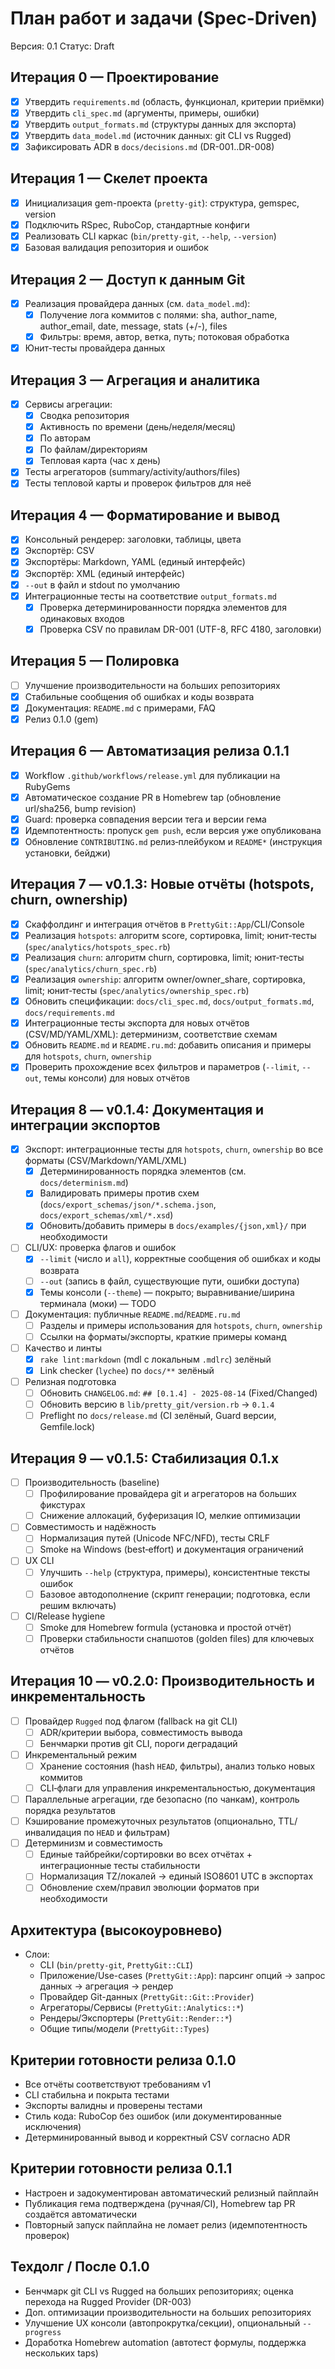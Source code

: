 # План работ и задачи (Spec-Driven)

Версия: 0.1
Статус: Draft

## Итерация 0 — Проектирование
- [x] Утвердить `requirements.md` (область, функционал, критерии приёмки)
- [x] Утвердить `cli_spec.md` (аргументы, примеры, ошибки)
- [x] Утвердить `output_formats.md` (структуры данных для экспорта)
- [x] Утвердить `data_model.md` (источник данных: git CLI vs Rugged)
 - [x] Зафиксировать ADR в `docs/decisions.md` (DR-001..DR-008)

## Итерация 1 — Скелет проекта
- [x] Инициализация gem-проекта (`pretty-git`): структура, gemspec, version
- [x] Подключить RSpec, RuboCop, стандартные конфиги
- [x] Реализовать CLI каркас (`bin/pretty-git`, `--help`, `--version`)
- [x] Базовая валидация репозитория и ошибок

## Итерация 2 — Доступ к данным Git
- [x] Реализация провайдера данных (см. `data_model.md`):
  - [x] Получение лога коммитов с полями: sha, author_name, author_email, date, message, stats (+/-), files
  - [x] Фильтры: время, автор, ветка, путь; потоковая обработка
- [x] Юнит-тесты провайдера данных

## Итерация 3 — Агрегация и аналитика
- [x] Сервисы агрегации:
  - [x] Сводка репозитория
  - [x] Активность по времени (день/неделя/месяц)
  - [x] По авторам
  - [x] По файлам/директориям
  - [x] Тепловая карта (час x день)
- [x] Тесты агрегаторов (summary/activity/authors/files)
- [x] Тесты тепловой карты и проверок фильтров для неё

## Итерация 4 — Форматирование и вывод
- [x] Консольный рендерер: заголовки, таблицы, цвета
- [x] Экспортёр: CSV
- [x] Экспортёры: Markdown, YAML (единый интерфейс)
- [x] Экспортёр: XML (единый интерфейс)
- [x] `--out` в файл и stdout по умолчанию
- [x] Интеграционные тесты на соответствие `output_formats.md`
  - [x] Проверка детерминированности порядка элементов для одинаковых входов
  - [x] Проверка CSV по правилам DR-001 (UTF-8, RFC 4180, заголовки)

## Итерация 5 — Полировка
- [ ] Улучшение производительности на больших репозиториях
- [x] Стабильные сообщения об ошибках и коды возврата
- [x] Документация: `README.md` с примерами, FAQ
- [x] Релиз 0.1.0 (gem)

## Итерация 6 — Автоматизация релиза 0.1.1
- [x] Workflow `.github/workflows/release.yml` для публикации на RubyGems
- [x] Автоматическое создание PR в Homebrew tap (обновление url/sha256, bump revision)
- [x] Guard: проверка совпадения версии тега и версии гема
- [x] Идемпотентность: пропуск `gem push`, если версия уже опубликована
- [x] Обновление `CONTRIBUTING.md` релиз‑плейбуком и `README*` (инструкция установки, бейджи)

## Итерация 7 — v0.1.3: Новые отчёты (hotspots, churn, ownership)
- [x] Скаффолдинг и интеграция отчётов в `PrettyGit::App`/CLI/Console
- [x] Реализация `hotspots`: алгоритм score, сортировка, limit; юнит‑тесты (`spec/analytics/hotspots_spec.rb`)
- [x] Реализация `churn`: алгоритм churn, сортировка, limit; юнит‑тесты (`spec/analytics/churn_spec.rb`)
- [x] Реализация `ownership`: алгоритм owner/owner_share, сортировка, limit; юнит‑тесты (`spec/analytics/ownership_spec.rb`)
- [x] Обновить спецификации: `docs/cli_spec.md`, `docs/output_formats.md`, `docs/requirements.md`
- [x] Интеграционные тесты экспорта для новых отчётов (CSV/MD/YAML/XML): детерминизм, соответствие схемам
- [x] Обновить `README.md` и `README.ru.md`: добавить описания и примеры для `hotspots`, `churn`, `ownership`
- [x] Проверить прохождение всех фильтров и параметров (`--limit`, `--out`, темы консоли) для новых отчётов

## Итерация 8 — v0.1.4: Документация и интеграции экспортов

- [x] Экспорт: интеграционные тесты для `hotspots`, `churn`, `ownership` во все форматы (CSV/Markdown/YAML/XML)
  - [x] Детерминированность порядка элементов (см. `docs/determinism.md`)
  - [x] Валидировать примеры против схем (`docs/export_schemas/json/*.schema.json`, `docs/export_schemas/xml/*.xsd`)
  - [x] Обновить/добавить примеры в `docs/examples/{json,xml}/` при необходимости
- [ ] CLI/UX: проверка флагов и ошибок
  - [x] `--limit` (число и `all`), корректные сообщения об ошибках и коды возврата
  - [ ] `--out` (запись в файл, существующие пути, ошибки доступа)
  - [x] Темы консоли (`--theme`) — покрыто; выравнивание/ширина терминала (моки) — TODO
- [ ] Документация: публичные `README.md`/`README.ru.md`
  - [ ] Разделы и примеры использования для `hotspots`, `churn`, `ownership`
  - [ ] Ссылки на форматы/экспорты, краткие примеры команд
- [ ] Качество и линты
  - [x] `rake lint:markdown` (mdl с локальным `.mdlrc`) зелёный
  - [x] Link checker (`lychee`) по `docs/**` зелёный
- [ ] Релизная подготовка
  - [ ] Обновить `CHANGELOG.md`: `## [0.1.4] - 2025-08-14` (Fixed/Changed)
  - [ ] Обновить версию в `lib/pretty_git/version.rb` → `0.1.4`
  - [ ] Preflight по `docs/release.md` (CI зелёный, Guard версии, Gemfile.lock)

## Итерация 9 — v0.1.5: Стабилизация 0.1.x

- [ ] Производительность (baseline)
  - [ ] Профилирование провайдера git и агрегаторов на больших фикстурах
  - [ ] Снижение аллокаций, буферизация IO, мелкие оптимизации
- [ ] Совместимость и надёжность
  - [ ] Нормализация путей (Unicode NFC/NFD), тесты CRLF
  - [ ] Smoke на Windows (best‑effort) и документация ограничений
- [ ] UX CLI
  - [ ] Улучшить `--help` (структура, примеры), консистентные тексты ошибок
  - [ ] Базовое автодополнение (скрипт генерации; подготовка, если решим включать)
- [ ] CI/Release hygiene
  - [ ] Smoke для Homebrew formula (установка и простой отчёт)
  - [ ] Проверки стабильности снапшотов (golden files) для ключевых отчётов

## Итерация 10 — v0.2.0: Производительность и инкрементальность

- [ ] Провайдер `Rugged` под флагом (fallback на git CLI)
  - [ ] ADR/критерии выбора, совместимость вывода
  - [ ] Бенчмарки против git CLI, пороги деградаций
- [ ] Инкрементальный режим
  - [ ] Хранение состояния (hash `HEAD`, фильтры), анализ только новых коммитов
  - [ ] CLI‑флаги для управления инкрементальностью, документация
- [ ] Параллельные агрегации, где безопасно (по чанкам), контроль порядка результатов
- [ ] Кэширование промежуточных результатов (опционально, TTL/инвалидация по `HEAD` и фильтрам)
- [ ] Детерминизм и совместимость
  - [ ] Единые тайбрейки/сортировки во всех отчётах + интеграционные тесты стабильности
  - [ ] Нормализация TZ/локалей → единый ISO8601 UTC в экспортах
  - [ ] Обновление схем/правил эволюции форматов при необходимости

## Архитектура (высокоуровнево)
- Слои:
  - CLI (`bin/pretty-git`, `PrettyGit::CLI`)
  - Приложение/Use-cases (`PrettyGit::App`): парсинг опций → запрос данных → агрегация → рендер
  - Провайдер Git-данных (`PrettyGit::Git::Provider`)
  - Агрегаторы/Сервисы (`PrettyGit::Analytics::*`)
  - Рендеры/Экспортеры (`PrettyGit::Render::*`)
  - Общие типы/модели (`PrettyGit::Types`)

## Критерии готовности релиза 0.1.0
- Все отчёты соответствуют требованиям v1
- CLI стабильна и покрыта тестами
- Экспорты валидны и проверены тестами
- Стиль кода: RuboCop без ошибок (или документированные исключения)
 - Детерминированный вывод и корректный CSV согласно ADR

## Критерии готовности релиза 0.1.1
- Настроен и задокументирован автоматический релизный пайплайн
- Публикация гема подтверждена (ручная/CI), Homebrew tap PR создаётся автоматически
- Повторный запуск пайплайна не ломает релиз (идемпотентность проверок)

## Техдолг / После 0.1.0
- Бенчмарк git CLI vs Rugged на больших репозиториях; оценка перехода на Rugged Provider (DR-003)
 - Доп. оптимизации производительности на больших репозиториях
 - Улучшение UX консоли (автопрокрутка/секции), опциональный `--progress`
 - Доработка Homebrew automation (автотест формулы, поддержка нескольких taps)
